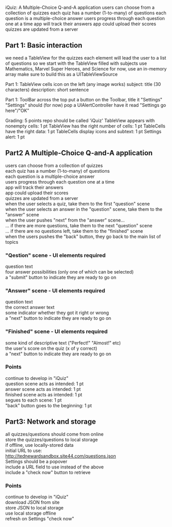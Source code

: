 iQuiz: A Multiple-Choice Q-and-A application
users can choose from a collection of quizzes
each quiz has a number (1-to-many) of questions
each question is a multiple-choice answer
users progress through each question one at a time
app will track their answers
app could upload their scores
quizzes are updated from a server

## Part 1: Basic interaction
we need a TableView for the quizzes
each element will lead the user to a list of questions
so we start with the TableView filled with subjects
use Mathematics, Marvel Super Heroes, and Science
for now, use an in-memory array
make sure to build this as a UITableViewSource

Part 1: TableView cells
icon on the left (any image works)
subject: title (30 characters)
description: short sentence

Part 1: ToolBar across the top
put a button on the Toolbar, title it "Settings"
"Settings" should (for now) pop a UIAlertController
have it read "Settings go here"/"OK"

Grading: 5 points
repo should be called 'iQuiz'
TableView appears with nonempty cells: 1 pt
TableView has the right number of cells: 1 pt
TableCells have the right data: 1 pt
TableCells display icons and subtext: 1 pt
Settings alert: 1 pt

## Part2 A Multiple-Choice Q-and-A application  
users can choose from a collection of quizzes  
each quiz has a number (1-to-many) of questions  
each question is a multiple-choice answer  
users progress through each question one at a time  
app will track their answers  
app could upload their scores  
quizzes are updated from a server  
when the user selects a quiz, take them to the first "question" scene  
when the user selects an answer in the "question" scene, take them to the "answer" scene  
when the user pushes "next" from the "answer" scene...  
... if there are more questions, take them to the next "question" scene  
... if there are no questions left, take them to the "finished" scene  
when the users pushes the "back" button, they go back to the main list of topics  
### "Qestion" scene - UI elements required  
question text  
four answer possibilities (only one of which can be selected)  
a "submit" button to indicate they are ready to go on  
### "Answer" scene - UI elements required
question text  
the correct answer text  
some indicator whether they got it right or wrong  
a "next" button to indicate they are ready to go on  
### "Finished" scene - UI elements required  
some kind of descriptive text ("Perfect!" "Almost!" etc)  
the user's score on the quiz (x of y correct)  
a "next" button to indicate they are ready to go on  
### Points  
continue to develop in "iQuiz"  
question scene acts as intended: 1 pt  
answer scene acts as intended: 1 pt  
finished scene acts as intended: 1 pt  
segues to each scene: 1 pt  
"back" button goes to the beginning: 1 pt  

## Part3: Network and storage  
all quizzes/questions should come from online  
store the quizzes/questions to local storage  
if offline, use locally-stored data  
initial URL to use:  
http://tednewardsandbox.site44.com/questions.json  
Settings should be a popover  
include a URL field to use instead of the above  
include a "check now" button to retrieve  
### Points  
continue to develop in "iQuiz"  
download JSON from site  
store JSON to local storage  
use local storage offline  
refresh on Settings "check now"  









